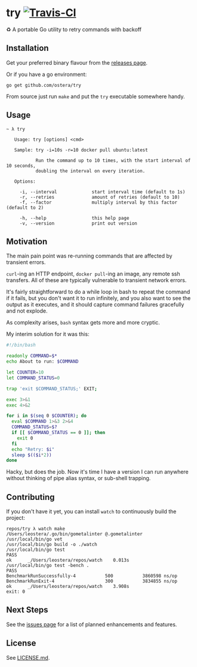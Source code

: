 # try [![Travis-CI](https://api.travis-ci.org/ostera/try.svg)](https://travis-ci.org/ostera/try)
:recycle: A portable Go utility to retry commands with backoff

## Installation

Get your preferred binary flavour from the [releases page](https://github.com/ostera/try/releases).

Or if you have a go environment:

```
go get github.com/ostera/try
```

From source just run `make` and put the `try` executable somewhere handy.

## Usage

```
~ λ try

   Usage: try [options] <cmd>

   Sample: try -i=10s -r=10 docker pull ubuntu:latest

           Run the command up to 10 times, with the start interval of 10 seconds,
           doubling the interval on every iteration.

   Options:

     -i, --interval             start interval time (default to 1s)
     -r, --retries              amount of retries (default to 10)
     -f, --factor               multiply interval by this factor (default to 2)

     -h, --help                 this help page
     -v, --version              print out version

```

## Motivation

The main pain point was re-running commands that are affected by transient errors.

`curl`-ing an HTTP endpoint, `docker pull`-ing an image, any remote ssh transfers.
All of these are typically vulnerable to transient network errors.

It's fairly straightforward to do a while loop in bash to repeat the command if it
fails, but you don't want it to run infinitely, and you also want to see the output
as it executes, and it should capture command failures gracefully and not explode.

As complexity arises, `bash` syntax gets more and more cryptic.

My interim solution for it was this:

```bash
#!/bin/bash

readonly COMMAND=$*
echo About to run: $COMMAND

let COUNTER=10
let COMMAND_STATUS=0

trap 'exit $COMMAND_STATUS;' EXIT;

exec 3>&1
exec 4>&2

for i in $(seq 0 $COUNTER); do
  eval $COMMAND 1>&3 2>&4
  COMMAND_STATUS=$?
  if [[ $COMMAND_STATUS == 0 ]]; then
    exit 0
  fi
  echo "Retry: $i"
  sleep $(($i*2))
done
```

Hacky, but does the job. Now it's time I have a version I can run anywhere without
thinking of pipe alias syntax, or sub-shell trapping.

## Contributing

If you don't have it yet, you can install `watch` to continuously build the project:

```
repos/try λ watch make
/Users/leostera/.go/bin/gometalinter @.gometalinter
/usr/local/bin/go vet
/usr/local/bin/go build -o ./watch
/usr/local/bin/go test
PASS
ok      _/Users/leostera/repos/watch    0.013s
/usr/local/bin/go test -bench .
PASS
BenchmarkRunSuccessfully-4           500           3860598 ns/op
BenchmarkRunExit-4                   300           3834855 ns/op
ok      _/Users/leostera/repos/watch    3.908s
exit: 0
```

## Next Steps

See the [issues page](https://github.com/ostera/try/issues?q=is%3Aopen+is%3Aissue+label%3Aenhancement) for a list of planned enhancements and features.

## License

See [LICENSE.md](https://github.com/ostera/try/blob/master/LICENSE).
